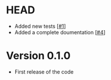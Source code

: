 # HEAD

- Added new tests [[#1](https://github.com/teob97/grasp2alm/pull/1)]
- Added a complete doumentation [[#4](https://github.com/teob97/grasp2alm/pull/4)]

# Version 0.1.0

- First release of the code
